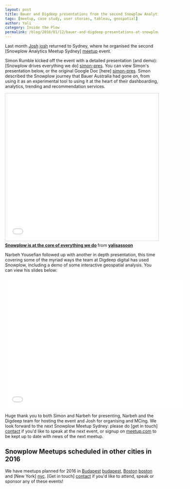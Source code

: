 ```yaml
---
layout: post
title: Bauer and Digdeep presentations from the second Snowplow Analytics Sydney meetup
tags: [meetup, case study, user stories, tableau, geospatial]
author: Yali
category: Inside the Plow
permalink: /blog/2016/01/12/bauer-and-digdeep-presentations-at-snowplow-meetup-sydney/
---
```


Last month [Josh] [josh] returned to Sydney, where he organised the second [Snowplow Analytics Meetup Sydney] [meetup] event.

Simon Rumble kicked off the event with a detailed presentation (and demo): [Snowplow drives everything we do] [simon-pres]. You can view Simon's presentation below, or the original Google Doc [here] [simon-pres]. Simon described the Snowplow journey that Bauer Australia had gone on, from using it as an experimental tool to using it at the heart of their dashboarding, analytics, trending and recommendation services.

<div class="html"><div class="iframe-container">
    <iframe src="//www.slideshare.net/slideshow/embed_code/key/uKStSR7TLFNyjN" width="595" height="485" frameborder="0" marginwidth="0" marginheight="0" scrolling="no" style="border:1px solid #CCC; border-width:1px; margin-bottom:5px; max-width: 100%;" allowfullscreen>     </iframe>
</div> <div style="margin-bottom:5px"> <strong> <a href="//www.slideshare.net/yalisassoon/snowplow-is-at-the-core-of-everything-we-do" title="Snowplow is at the core of everything we do" target="_blank">Snowplow is at the core of everything we do</a> </strong> from <strong><a href="//www.slideshare.net/yalisassoon" target="_blank">yalisassoon</a></strong> </div></div>

Narbeh Yousefian followed up with another in depth presentation, this time covering some of the myriad ways the team at Digdeep digital has used Snowplow, including a demo of some interactive geospatial analysis. You can view his slides below:

<div class="html"><div class="iframe-container">
    <iframe src="//slides.com/narbehyousefian-1/deck-sp-meet-up-syd-dec-2015/embed" width="595" height="434" scrolling="no" frameborder="0" webkitallowfullscreen mozallowfullscreen allowfullscreen>    </iframe>
</div></div>

<!--more-->

Huge thank you to both Simon and Narbeh for presenting, Narbeh and the Digdeep team for hosting the event and Josh for organising and MCing. We look forward to the next Snowplow Meetup Sydney: please do [get in touch] [contact] if you'd like to speak at the next event, or signup on [meetup.com][meetup] to be kept up to date with news of the next meetup.


## Snowplow Meetups scheduled in other cities in 2016

We have meetups planned for 2016 in [Budapest] [budapest], [Boston] [boston] and [New York] [nyc]. [Get in touch] [contact] if you'd like to attend, speak or sponsor any of these events!

[meetup]: http://www.meetup.com/Snowplow-Analytics-Sydney/
[josh]: http://snowplowanalytics.com/blog/authors/josh/
[simon-pres]: https://docs.google.com/presentation/d/1zRFoqfLP0QSe8QJIQIu74GD9fyuVMkCZ5LXJw-4vuuU/edit?usp=sharing
[budapest]: http://www.meetup.com/Snowplow-Analytics-Budapest/events/226861638/
[boston]: http://www.meetup.com/Snowplow-Analytics-Boston/
[nyc]: http://www.meetup.com/Snowplow-Analytics-New-York/
[contact]: /contact/
